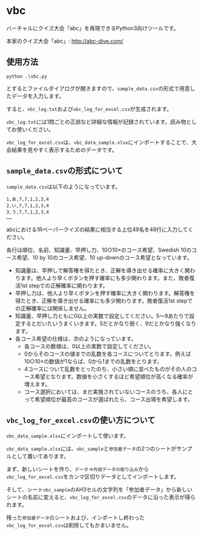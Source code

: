 # vbc
バーチャルにクイズ大会「abc」を再現できるPython3向けツールです。

本家のクイズ大会「abc」: http://abc-dive.com/

## 使用方法

```
python .\vbc.py
```

とするとファイルダイアログが開きますので、`sample_data.csv`の形式で用意したデータを入力します。

すると、`vbc_log.txt`および`vbc_log_for_excel.csv`が生成されます。

`vbc_log.txt`には1問ごとの正誤など詳細な情報が記録されています。読み物としてお使いください。

`vbc_log_for_excel.csv`は、`vbc_data_sample.xlsx`にインポートすることで、大会結果を見やすく表示するためのデータです。

## `sample_data.csv`の形式について

`sample_data.csv`は以下のようになっています。
```
1,あ,7,7,1,2,3,4
2,い,7,7,1,2,3,4
3,う,7,7,1,2,3,4
……
```
abcにおける1Rペーパークイズの結果に相当する上位49名を49行に入力してください。

各行は順位、名前、知識量、早押し力、10○10×のコース希望、Swedish 10のコース希望、10 by 10のコース希望、10 up-downのコース希望となっています。

- 知識量は、早押しで解答権を得たとき、正解を導き出せる確率に大きく関わります。他人より早くボタンを押す確率にも多少関わります。また、敗者復活1st stepでの正解確率に関わります。
- 早押し力は、他人より早くボタンを押す確率に大きく関わります。解答権を得たとき、正解を導き出せる確率にも多少関わります。敗者復活1st stepでの正解確率には関係しません。
- 知識量、早押し力ともに0以上の実数で設定してください。5～9あたりで設定するとだいたいうまくいきます。5だとかなり弱く、9だとかなり強くなります。
- 各コース希望の仕様は、次のようになっています。
    - 各コースの数値は、0以上の実数で設定してください。
    - 0からそのコースの値までの乱数を各コースについてとります。例えば10○10×の数値が1ならば、0から1までの乱数をとります。
    - 4コースについて乱数をとったのち、小さい順に並べたものがその人のコース希望となります。数値を小さくするほど希望順位が高くなる確率が増えます。
    - コース選択においては、まだ実施されていないコースのうち、各人にとって希望順位が最高のコースが選ばれたら、コース出場を希望します。

## `vbc_log_for_excel.csv`の使い方について

`vbc_data_sample.xlsx`にインポートして使います。

`vbc_data_sample.xlsx`には、`vbc_sample`と`参加者データ`の2つのシートがサンプルとして置いてあります。

まず、新しいシートを作り、`データ`→`外部データの取り込み`から`vbc_log_for_excel.csv`をカンマ区切りデータとしてインポートします。

そして、シート`vbc_sample`のAH3セルの文字列を「参加者データ」から新しいシートの名前に変えると、`vbc_log_for_excel.csv`のデータに沿った表示が得られます。

残った`参加者データ`のシートおよび、インポートし終わった`vbc_log_for_excel.csv`は削除してもかまいません。